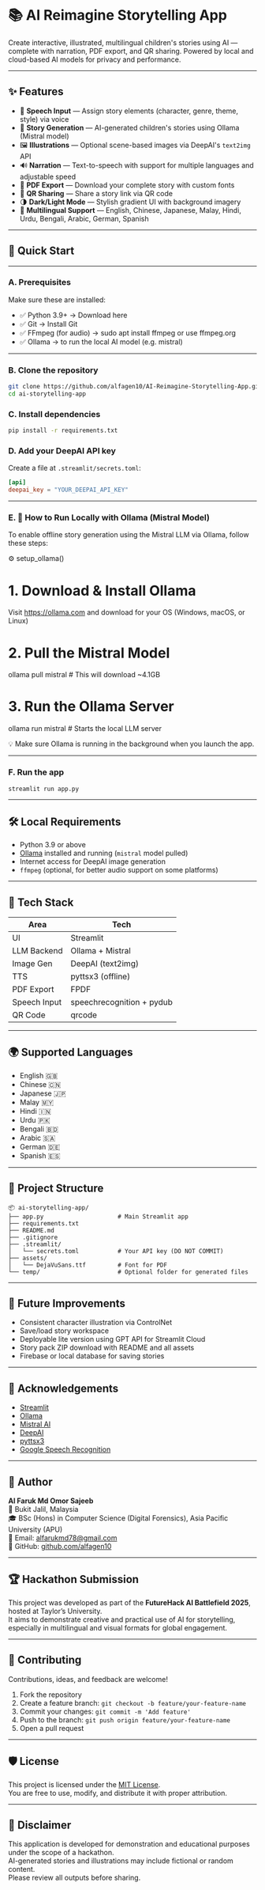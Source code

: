 # 📚 AI Reimagine Storytelling App

Create interactive, illustrated, multilingual children's stories using AI — complete with narration, PDF export, and QR sharing. Powered by local and cloud-based AI models for privacy and performance.

---

## ✨ Features

- 🎤 **Speech Input** — Assign story elements (character, genre, theme, style) via voice
- 📖 **Story Generation** — AI-generated children's stories using Ollama (Mistral model)
- 🖼️ **Illustrations** — Optional scene-based images via DeepAI's `text2img` API
- 🔊 **Narration** — Text-to-speech with support for multiple languages and adjustable speed
- 📄 **PDF Export** — Download your complete story with custom fonts
- 📲 **QR Sharing** — Share a story link via QR code
- 🌗 **Dark/Light Mode** — Stylish gradient UI with background imagery
- 💬 **Multilingual Support** — English, Chinese, Japanese, Malay, Hindi, Urdu, Bengali, Arabic, German, Spanish

---

## 🚀 Quick Start

---

### A. Prerequisites
Make sure these are installed:

- ✅ Python 3.9+ → Download here
- ✅ Git → Install Git
- ✅ FFmpeg (for audio) → sudo apt install ffmpeg or use ffmpeg.org
- ✅ Ollama → to run the local AI model (e.g. mistral)

---

### B. Clone the repository

```bash
git clone https://github.com/alfagen10/AI-Reimagine-Storytelling-App.git
cd ai-storytelling-app
```

### C. Install dependencies

```bash
pip install -r requirements.txt
```

### D. Add your DeepAI API key

Create a file at `.streamlit/secrets.toml`:

```toml
[api]
deepai_key = "YOUR_DEEPAI_API_KEY"
```
---
### E. 🧠 How to Run Locally with Ollama (Mistral Model)
To enable offline story generation using the Mistral LLM via Ollama, follow these steps:

⚙️ setup_ollama()

# 1. Download & Install Ollama
Visit https://ollama.com and download for your OS (Windows, macOS, or Linux)

# 2. Pull the Mistral Model
ollama pull mistral  # This will download ~4.1GB

# 3. Run the Ollama Server
ollama run mistral   # Starts the local LLM server

💡 Make sure Ollama is running in the background when you launch the app.

--- 

### F. Run the app

```bash
streamlit run app.py
```

---

## 🛠️ Local Requirements

- Python 3.9 or above
- [Ollama](https://ollama.com) installed and running (`mistral` model pulled)
- Internet access for DeepAI image generation
- `ffmpeg` (optional, for better audio support on some platforms)

---

## 🧠 Tech Stack

| Area           | Tech                  |
|----------------|-----------------------|
| UI             | Streamlit             |
| LLM Backend    | Ollama + Mistral      |
| Image Gen      | DeepAI (text2img)     |
| TTS            | pyttsx3 (offline)     |
| PDF Export     | FPDF                  |
| Speech Input   | speechrecognition + pydub |
| QR Code        | qrcode                |

---

## 🌍 Supported Languages

- English 🇬🇧
- Chinese 🇨🇳
- Japanese 🇯🇵
- Malay 🇲🇾
- Hindi 🇮🇳
- Urdu 🇵🇰
- Bengali 🇧🇩
- Arabic 🇸🇦
- German 🇩🇪
- Spanish 🇪🇸

---

## 📁 Project Structure

```
📦 ai-storytelling-app/
├── app.py                     # Main Streamlit app
├── requirements.txt
├── README.md
├── .gitignore
├── .streamlit/
│   └── secrets.toml           # Your API key (DO NOT COMMIT)
├── assets/
│   └── DejaVuSans.ttf         # Font for PDF
└── temp/                      # Optional folder for generated files
```

---

## 🧩 Future Improvements

- Consistent character illustration via ControlNet
- Save/load story workspace
- Deployable lite version using GPT API for Streamlit Cloud
- Story pack ZIP download with README and all assets
- Firebase or local database for saving stories

---

## 🤝 Acknowledgements

- [Streamlit](https://streamlit.io/)
- [Ollama](https://ollama.com/)
- [Mistral AI](https://mistral.ai/)
- [DeepAI](https://deepai.org/)
- [pyttsx3](https://pyttsx3.readthedocs.io/)
- [Google Speech Recognition](https://pypi.org/project/SpeechRecognition/)

---


## 👤 Author

**Al Faruk Md Omor Sajeeb**  
📍 Bukit Jalil, Malaysia  
🎓 BSc (Hons) in Computer Science (Digital Forensics), Asia Pacific University (APU)  
📧 Email: alfarukmd78@gmail.com  
🔗 GitHub: [github.com/alfagen10](https://github.com/alfagen10)

---

## 🏆 Hackathon Submission

This project was developed as part of the **FutureHack AI Battlefield 2025**, hosted at Taylor’s University.  
It aims to demonstrate creative and practical use of AI for storytelling, especially in multilingual and visual formats for global engagement.

---

## 🤝 Contributing

Contributions, ideas, and feedback are welcome!

1. Fork the repository  
2. Create a feature branch: `git checkout -b feature/your-feature-name`  
3. Commit your changes: `git commit -m 'Add feature'`  
4. Push to the branch: `git push origin feature/your-feature-name`  
5. Open a pull request

---

## 🛡 License

This project is licensed under the [MIT License](LICENSE).  
You are free to use, modify, and distribute it with proper attribution.

---

## 📌 Disclaimer

This application is developed for demonstration and educational purposes under the scope of a hackathon.  
AI-generated stories and illustrations may include fictional or random content.  
Please review all outputs before sharing.

